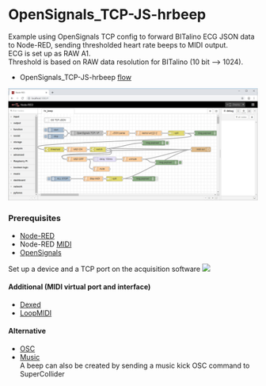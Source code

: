 # OpenSignals_TCP-JS-hrbeep

Example using OpenSignals TCP config to forward BITalino ECG JSON data to Node-RED, sending thresholded heart rate beeps to MIDI output.  
ECG is set up as RAW A1.  
Threshold is based on RAW data resolution for BITalino (10 bit --> 1024).  


* OpenSignals_TCP-JS-hrbeep [flow](https://github.com/malfarasplux/biofeatures/blob/master/node-red/OpenSignals_TCP-JS-hrbeep/OpenSignals_TCP-JS-hrbeep.json)  

![Flowimg](/img/flows/flow_hrbeep.jpg)


### Prerequisites  
* [Node-RED](https://nodered.org/)  
* Node-RED [MIDI](https://flows.nodered.org/node/node-red-contrib-midi) 
* [OpenSignals](https://bitalino.com/en/software)
 
 Set up a device and a TCP port on the acquisition software
 <img src="/img/TCP_setup.jpg" width="600"  />


#### Additional (MIDI virtual port and interface)  
* [Dexed](https://asb2m10.github.io/dexed/)  
* [LoopMIDI](https://www.tobias-erichsen.de/software/loopmidi.html)  


#### Alternative
* [OSC](https://flows.nodered.org/node/node-red-contrib-osc)    
* [Music](https://flows.nodered.org/node/node-red-contrib-music)  
A beep can also be created by sending a music kick OSC command to SuperCollider  